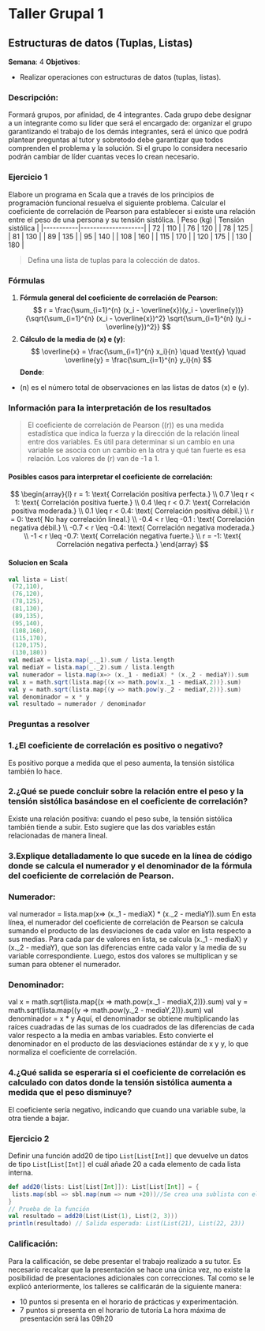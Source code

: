 # Taller Grupal  1
## Estructuras de datos (Tuplas, Listas)
**Semana**: 4
**Objetivos**:
- Realizar operaciones con estructuras de datos (tuplas, listas).
### Descripción:
Formará grupos, por afinidad, de 4 integrantes. Cada grupo debe designar a un integrante como su líder que será el encargado de: organizar el grupo garantizando el trabajo de los demás integrantes, será el único que podrá plantear preguntas al tutor y sobretodo debe garantizar que todos comprenden el problema y la solución. Si el grupo lo considera necesario podrán cambiar de líder cuantas veces lo crean necesario.
### Ejercicio 1
Elabore un programa en Scala que a través de los principios de programación funcional resuelva el siguiente problema.
Calcular el coeficiente de correlación de Pearson para establecer si existe una relación entre el peso de una persona y su tensión sistólica.
| Peso (kg) | Tensión sistólica |
|-----------|--------------------|
| 72        | 110                |
| 76        | 120                |
| 78        | 125                |
| 81        | 130                |
| 89        | 135                |
| 95        | 140                |
| 108       | 160                |
| 115       | 170                |
| 120       | 175                |
| 130       | 180                |
> Defina una lista de tuplas para la colección de datos.
### Fórmulas
1. **Fórmula general del coeficiente de correlación de Pearson**:
$$
r = \frac{\sum_{i=1}^{n} (x_i - \overline{x})(y_i - \overline{y})}{\sqrt{\sum_{i=1}^{n} (x_i - \overline{x})^2} \sqrt{\sum_{i=1}^{n} (y_i - \overline{y})^2}}
$$
2. **Cálculo de la media de \(x\) e \(y\)**:
$$
\overline{x} = \frac{\sum_{i=1}^{n} x_i}{n} \quad \text{y} \quad \overline{y} = \frac{\sum_{i=1}^{n} y_i}{n}
$$
**Donde**:
- \(n\) es el número total de observaciones en las listas de datos \(x\) e \(y\).
### Información para la interpretación de los resultados
> El coeficiente de correlación de Pearson (\(r\)) es una medida estadística que indica la fuerza y la dirección de la relación lineal entre dos variables. Es útil para determinar si un cambio en una variable se asocia con un cambio en la otra y qué tan fuerte es esa relación. Los valores de \(r\) van de -1 a 1.
#### Posibles casos para interpretar el coeficiente de correlación:
$$
\begin{array}{l}
r = 1: \text{ Correlación positiva perfecta.} \\
0.7 \leq r < 1: \text{ Correlación positiva fuerte.} \\
0.4 \leq r < 0.7: \text{ Correlación positiva moderada.} \\
0.1 \leq r < 0.4: \text{ Correlación positiva débil.} \\
r = 0: \text{ No hay correlación lineal.} \\
-0.4 < r \leq -0.1 : \text{ Correlación negativa débil.} \\
-0.7 < r \leq -0.4: \text{ Correlación negativa moderada.} \\
-1 < r \leq -0.7: \text{ Correlación negativa fuerte.} \\
r = -1: \text{ Correlación negativa perfecta.}
\end{array}
$$
#### Solucion en Scala
```Scala
val lista = List(
 (72,110),
 (76,120),
 (78,125),
 (81,130),
 (89,135),
 (95,140),
 (108,160),
 (115,170),
 (120,175),
 (130,180))
val mediaX = lista.map(_._1).sum / lista.length
val mediaY = lista.map(_._2).sum / lista.length
val numerador = lista.map(x=> (x._1 - mediaX) * (x._2 - mediaY)).sum
val x = math.sqrt(lista.map{(x => math.pow(x._1 - mediaX,2))}.sum)
val y = math.sqrt(lista.map{(y => math.pow(y._2 - mediaY,2))}.sum)
val denominador = x * y
val resultado = numerador / denominador
```
### Preguntas a resolver
### 1.¿El coeficiente de correlación es positivo o negativo?
Es positivo porque a medida que el peso aumenta, la tensión sistólica también lo hace.
### 2.¿Qué se puede concluir sobre la relación entre el peso y la tensión sistólica basándose en el coeficiente de correlación?
Existe una relación positiva: cuando el peso sube, la tensión sistólica también tiende a subir. Esto sugiere que las dos variables están relacionadas de manera lineal.
### 3.Explique detalladamente lo que sucede en la línea de código donde se calcula el numerador y el denominador de la fórmula del coeficiente de correlación de Pearson.
### Numerador:
val numerador = lista.map(x=> (x._1 - mediaX) * (x._2 - mediaY)).sum
En esta línea, el numerador del coeficiente de correlación de Pearson se calcula sumando el producto de las desviaciones de cada valor en lista respecto a sus medias. Para cada par de valores en lista, se calcula (x._1 - mediaX) y (x._2 - mediaY), que son las diferencias entre cada valor y la media de su variable correspondiente. Luego, estos dos valores se multiplican y se suman para obtener el numerador.
### Denominador:
val x = math.sqrt(lista.map{(x => math.pow(x._1 - mediaX,2))}.sum)
val y = math.sqrt(lista.map{(y => math.pow(y._2 - mediaY,2))}.sum)
val denominador = x * y
Aquí, el denominador se obtiene multiplicando las raíces cuadradas de las sumas de los cuadrados de las diferencias de cada valor respecto a la media en ambas variables. Esto convierte el denominador en el producto de las desviaciones estándar de x y y, lo que normaliza el coeficiente de correlación.
### 4.¿Qué salida se esperaría si el coeficiente de correlación es calculado con datos donde la tensión sistólica aumenta a medida que el peso disminuye?
El coeficiente sería negativo, indicando que cuando una variable sube, la otra tiende a bajar.
### Ejercicio 2
Definir una función add20 de tipo `List[List[Int]]` que devuelve un datos de tipo `List[List[Int]]` el cuál añade 20 a cada elemento de cada lista interna.
```Scala
def add20(lists: List[List[Int]]): List[List[Int]] = {
 lists.map(sbl => sbl.map(num => num +20))//Se crea una sublista con el objetivo de manipular los elemntos individules de las lista enviadas
}
// Prueba de la función
val resultado = add20(List(List(1), List(2, 3)))
println(resultado) // Salida esperada: List(List(21), List(22, 23))
```
### Calificación:
Para la calificación, se debe presentar el trabajo realizado a su tutor. Es necesario recalcar que la presentación se hace una única vez, no existe la posibilidad de presentaciones adicionales con correcciones.
Tal como se le explicó anteriormente, los talleres se calificarán de la siguiente manera:
- 10 puntos si presenta en el horario de prácticas y experimentación.
- 7 puntos si presenta en el horario de tutoría
La hora máxima de presentación será las 09h20
